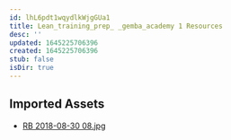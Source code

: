 ```yaml
---
id: lhL6pdt1wqydlkWjgGUa1
title: Lean_training_prep_ _gemba_academy 1 Resources
desc: ''
updated: 1645225706396
created: 1645225706396
stub: false
isDir: true
---
```

## Imported Assets
- [RB 2018-08-30 08.jpg](/assets/rb-2018-08-30-08.jpg)
